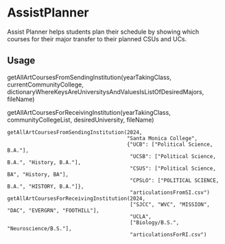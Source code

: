 # AssistPlanner

Assist Planner helps students plan their schedule by showing which courses for their major transfer to their planned CSUs and UCs.

Usage
--------------------

getAllArtCoursesFromSendingInstitution(yearTakingClass, currentCommunityCollege, dictionaryWhereKeysAreUniversitysAndValuesIsListOfDesiredMajors, fileName)

getAllArtCoursesForReceivingInstitution(yearTakingClass, communityCollegeList, desiredUniversity, fileName)

    getAllArtCoursesFromSendingInstitution(2024,
                                           "Santa Monica College",
                                           {"UCB": ["Political Science, B.A."],
                                            "UCSB": ["Political Science, B.A.", "History, B.A."],
                                            "CSUS": ["Political Science, BA", "History, BA"],
                                            "CPSLO": ["POLITICAL SCIENCE, B.A.", "HISTORY, B.A."]},
                                            "articulationsFromSI.csv")
    getAllArtCoursesForReceivingInstitution(2024,
                                            ["SJCC", "WVC", "MISSION", "DAC", "EVERGRN", "FOOTHILL"],
                                            "UCLA",
                                            ["Biology/B.S.", "Neuroscience/B.S."],
                                            "articulationsForRI.csv")
